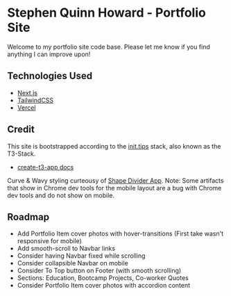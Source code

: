 # Stephen Quinn Howard - Portfolio Site
Welcome to my portfolio site code base. Please let me know if you find anything I can improve upon!


## Technologies Used
- [Next.js](https://nextjs.org)
- [TailwindCSS](https://tailwindcss.com)
- [Vercel](https://vercel.com)


## Credit
This site is bootstrapped according to the [init.tips](https://init.tips) stack, also known as the T3-Stack.
- [create-t3-app docs](https://create.t3.gg)

Curve & Wavy styling curteousy of [Shape Divider App](shapedivider.app).
Note: Some artifacts that show in Chrome dev tools for the mobile layout are a bug with Chrome dev tools and do not show on mobile.

## Roadmap
- Add Portfolio Item cover photos with hover-transitions (First take wasn't responsive for mobile)
- Add smooth-scroll to Navbar links
- Consider having Navbar fixed while scrolling
- Consider collapsible Navbar on mobile
- Consider To Top button on Footer (with smooth scrolling)
- Sections: Education, Bootcamp Projects, Co-worker Quotes
- Consider Portfolio Item cover photos with accordion content